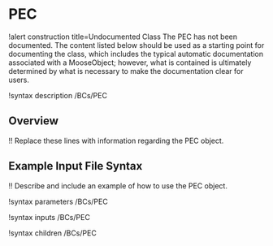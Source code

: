 # PEC

!alert construction title=Undocumented Class
The PEC has not been documented. The content listed below should be used as a starting point for
documenting the class, which includes the typical automatic documentation associated with a
MooseObject; however, what is contained is ultimately determined by what is necessary to make the
documentation clear for users.

!syntax description /BCs/PEC

## Overview

!! Replace these lines with information regarding the PEC object.

## Example Input File Syntax

!! Describe and include an example of how to use the PEC object.

!syntax parameters /BCs/PEC

!syntax inputs /BCs/PEC

!syntax children /BCs/PEC
